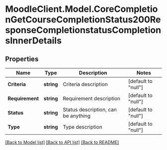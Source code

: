 # MoodleClient.Model.CoreCompletionGetCourseCompletionStatus200ResponseCompletionstatusCompletionsInnerDetails

## Properties

Name | Type | Description | Notes
------------ | ------------- | ------------- | -------------
**Criteria** | **string** | Criteria description | [default to "null"]
**Requirement** | **string** | Requirement description | [default to "null"]
**Status** | **string** | Status description, can be anything | [default to "null"]
**Type** | **string** | Type description | [default to "null"]

[[Back to Model list]](../README.md#documentation-for-models) [[Back to API list]](../README.md#documentation-for-api-endpoints) [[Back to README]](../README.md)

